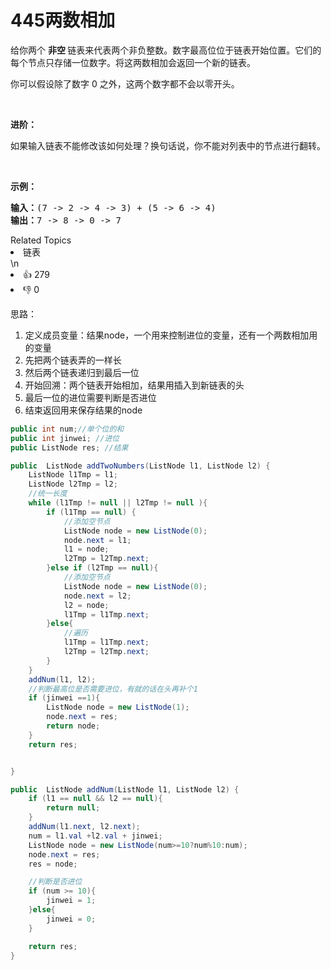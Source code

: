 # 445两数相加

<p>给你两个 <strong>非空 </strong>链表来代表两个非负整数。数字最高位位于链表开始位置。它们的每个节点只存储一位数字。将这两数相加会返回一个新的链表。</p>

<p>你可以假设除了数字 0 之外，这两个数字都不会以零开头。</p>

<p>&nbsp;</p>

<p><strong>进阶：</strong></p>

<p>如果输入链表不能修改该如何处理？换句话说，你不能对列表中的节点进行翻转。</p>

<p>&nbsp;</p>

<p><strong>示例：</strong></p>

<pre><strong>输入：</strong>(7 -&gt; 2 -&gt; 4 -&gt; 3) + (5 -&gt; 6 -&gt; 4)
<strong>输出：</strong>7 -&gt; 8 -&gt; 0 -&gt; 7
</pre>
<div><div>Related Topics</div><div><li>链表</li></div></div>\n<div><li>👍 279</li><li>👎 0</li></div>



思路：



1. 定义成员变量：结果node，一个用来控制进位的变量，还有一个两数相加用的变量
2. 先把两个链表弄的一样长
3. 然后两个链表递归到最后一位
4. 开始回溯：两个链表开始相加，结果用插入到新链表的头
5. 最后一位的进位需要判断是否进位
6. 结束返回用来保存结果的node



```java
public int num;//单个位的和
public int jinwei; //进位
public ListNode res; //结果

public  ListNode addTwoNumbers(ListNode l1, ListNode l2) {
    ListNode l1Tmp = l1;
    ListNode l2Tmp = l2;
    //统一长度
    while (l1Tmp != null || l2Tmp != null ){
        if (l1Tmp == null) {
            //添加空节点
            ListNode node = new ListNode(0);
            node.next = l1;
            l1 = node;
            l2Tmp = l2Tmp.next;
        }else if (l2Tmp == null){
            //添加空节点
            ListNode node = new ListNode(0);
            node.next = l2;
            l2 = node;
            l1Tmp = l1Tmp.next;
        }else{
            //遍历
            l1Tmp = l1Tmp.next;
            l2Tmp = l2Tmp.next;
        }
    }
    addNum(l1, l2);
    //判断最高位是否需要进位，有就的话在头再补个1
    if (jinwei ==1){
        ListNode node = new ListNode(1);
        node.next = res;
        return node;
    }
    return res;


}

public  ListNode addNum(ListNode l1, ListNode l2) {
    if (l1 == null && l2 == null){
        return null;
    }
    addNum(l1.next, l2.next);
    num = l1.val +l2.val + jinwei;
    ListNode node = new ListNode(num>=10?num%10:num);
    node.next = res;
    res = node;

    //判断是否进位
    if (num >= 10){
        jinwei = 1;
    }else{
        jinwei = 0;
    }

    return res;
}
```